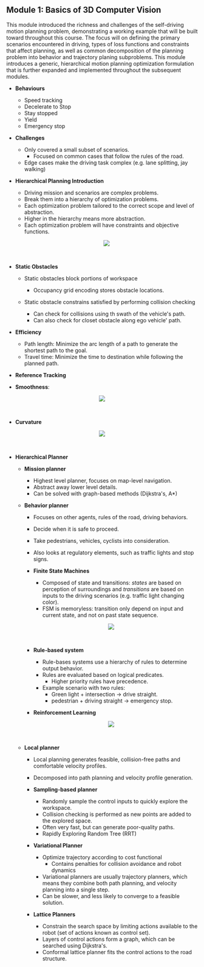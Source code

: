 ## Module 1: Basics of 3D Computer Vision
This module introduced the richness and challenges of the self-driving motion planning problem, demonstrating a working example that will be built toward throughout this course. The focus will on defining the primary scenarios encountered in driving, types of loss functions and constraints that affect planning, as well as common decomposition of the planning problem into behavior and trajectory planing subproblems. This module introduces a generic, hierarchical motion planning optimization formulation that is further expanded and implemented throughout the subsequent modules. 

- **Behaviours**
  - Speed tracking 
  - Decelerate to Stop
  - Stay stopped
  - Yield
  - Emergency stop

- **Challenges**
  - Only covered a small subset of scenarios.
    - Focused on common cases that follow the rules of the road.
  - Edge cases make the driving task complex (e.g. lane splitting, jay walking)

- **Hierarchical Planning Introduction**
    - Driving mission and scenarios are complex problems.
    - Break them into a hierarchy of optimization problems. 
    - Each optimization problem tailored to the correct scope and level of abstraction.
    - Higher in the hierarchy means more abstraction.
    - Each optimization problem will have constraints and objective functions.
    <p align="center"><img src="./img/hierarchical_planning.jpg"></img></p><br>
    
- **Static Obstacles**   
  - Static obstacles block portions of workspace
    - Occupancy grid encoding stores obstacle locations.
  
  - Static obstacle constrains satisfied by performing collision checking
    - Can check for collisions using th swath of the vehicle's path.
    - Can also check for closet obstacle along ego vehicle' path. 
    
- **Efficiency**    
  - Path length: Minimize the arc length of a path to generate the shortest path to the goal.
  - Travel time: Minimize the time to destination while following the planned path. 

- **Reference Tracking**

- **Smoothness**:
<p align="center"><img src="./img/jerk.jpg"></img></p><br>

- **Curvature**
<p align="center"><img src="./img/culvature.jpg"></img></p><br>

- **Hierarchical Planner**
  - **Mission planner**
    - Highest level planner, focuses on map-level navigation.
    - Abstract away lower level details.
    - Can be solved with graph-based methods (Dijkstra's, A*)
    
  - **Behavior planner** 
    - Focuses on other agents, rules of the road, driving behaviors.
    - Decide when it is safe to proceed.
    - Take pedestrians, vehicles, cyclists into consideration.
    - Also looks at regulatory elements, such as traffic lights and stop signs. 
    
    - **Finite State Machines**
      - Composed of state and transitions: _states_ are based on perception of surroundings and _transitions_ are based on inputs to the driving scenarios (e.g. traffic light changing color). 
      - FSM is memoryless: transition only depend on input and current state, and not on past state sequence. 
    <p align="center"><img src="./img/finite_state_machine.jpg"></img></p><br>
    
    - **Rule-based system**
      - Rule-bases systems use a hierarchy of rules to determine output behavior.
      - Rules are evaluated based on logical predicates.
        - Higher priority rules have precedence. 
      - Example scenario with two rules:
        - Green light + intersection -> drive straight.
        - pedestrian + driving straight -> emergency stop.

    - **Reinforcement Learning**
    <p align="center"><img src="./img/reinforcement_learning.jpg"></img></p><br>
    
    
  - **Local planner**
    - Local planning generates feasible, collision-free paths and comfortable velocity profiles. 
    - Decomposed into path planning and velocity profile generation.
    
    - **Sampling-based planner**
      - Randomly sample the control inputs to quickly explore the workspace.
      - Collision checking is performed as new points are added to the explored space. 
      - Often very fast, but can generate poor-quality paths. 
      - Rapidly Exploring Random Tree (RRT)
      
    - **Variational Planner**  
      - Optimize trajectory according to cost functional
        - Contains penalties for collision avoidance and robot dynamics
      - Variational planners are usually trajectory planners, which means they combine both path planning, and velocity planning into a single step. 
      - Can be slower, and less likely to converge to a feasible solution.
    
    - **Lattice Planners**
      - Constrain the search space by limiting actions available to the robot (set of actions known as control set).
      - Layers of control actions form a graph, which can be searched using Dijkstra's.
      - Conformal lattice planner fits the control actions to the road structure.
      
